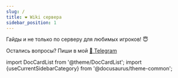```yaml
---
slug: /
title: ❤️ Wiki сервера
sidebar_position: 1
---
```


Гайды и не только по серверу для любимых игроков! 😇

Остались вопросы? Пиши в мой [💬 Telegram](https://t.me/markoffkin_bot)

import DocCardList from '@theme/DocCardList';
import {useCurrentSidebarCategory} from '@docusaurus/theme-common';

<DocCardList items={useCurrentSidebarCategory().items}/>

